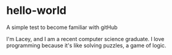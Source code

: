 # hello-world
A simple test to become familiar with gitHub

I'm Lacey, and I am a recent computer science graduate. 
I love programming because it's like solving puzzles, a game of logic.

